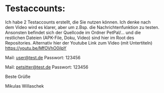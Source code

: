 # Testaccounts:

Ich habe 2 Testaccounts erstellt, die Sie nutzen können. Ich denke nach dem Video wird es klarer, aber um z.Bsp. die Nachrichtenfunktion zu testen.
Ansonsten befindet sich der Quellcode im Ordner PetPal/...
und die restlichen Dateien (APK-File, Doku, Video) sind hier im Root des Repositories.
Alternativ hier der Youtube Link zum Video (mit Untertiteln) https://youtu.be/MfOVhO0ilpY

Mail: user@test.de
Passwort: 123456

Mail: petsitter@test.de
Passwort: 123456

Beste Grüße

Mikulas Willaschek
